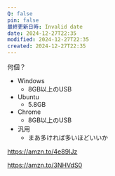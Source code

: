 ```yaml
---
Q: false
pin: false
最終更新日時: Invalid date
date: 2024-12-27T22:35
modified: 2024-12-27T22:35
created: 2024-12-27T22:35
---
```

  

  

何個？

- Windows
    - 8GB以上のUSB
- Ubuntu
    - 5.8GB
- Chrome
    - 8GB以上のUSB
- 汎用
    - まあ多ければ多いほどいいか

  

https://amzn.to/4e89IJz

  

https://amzn.to/3NHVdS0